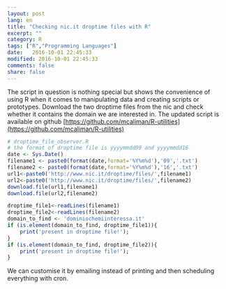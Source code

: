```yaml
--- 
layout: post
lang: en
title: "Checking nic.it droptime files with R"
excerpt: ""
category: R 
tags: ["R","Programming Languages"]
date:   2016-10-01 22:45:33
modified: 2016-10-01 22:45:33
comments: false
share: false
---
```

The script in question is nothing special but shows the convenience of using R when it comes to manipulating data and creating scripts or prototypes. Download the two droptime files from the nic and check whether it contains the domain we are interested in.
The updated script is available on github [https://github.com/mcaliman/R-utilities](https://github.com/mcaliman/R-utilities)

```r
# droptime_file_observer.R
# the format of droptime file is yyyymmdd09 and yyyymmdd16 
date <- Sys.Date()
filename1 <- paste0(format(date,format='%Y%m%d'),'09','.txt')
filename2 <- paste0(format(date,format='%Y%m%d'),'16','.txt')
url1<-paste0('http://www.nic.it/droptime/files/',filename1)
url2<-paste0('http://www.nic.it/droptime/files/',filename2)
download.file(url1,filename1)
download.file(url2,filename2)

droptime_file1<-readLines(filename1)
droptime_file2<-readLines(filename2)
domain_to_find <- 'dominiochemiinteressa.it'
if (is.element(domain_to_find, droptime_file1)){
	print('present in droptime file!');
}
if (is.element(domain_to_find, droptime_file2)){
	print('present in droptime file!');
}
```
We can customise it by emailing instead of printing and then scheduling everything with cron.
